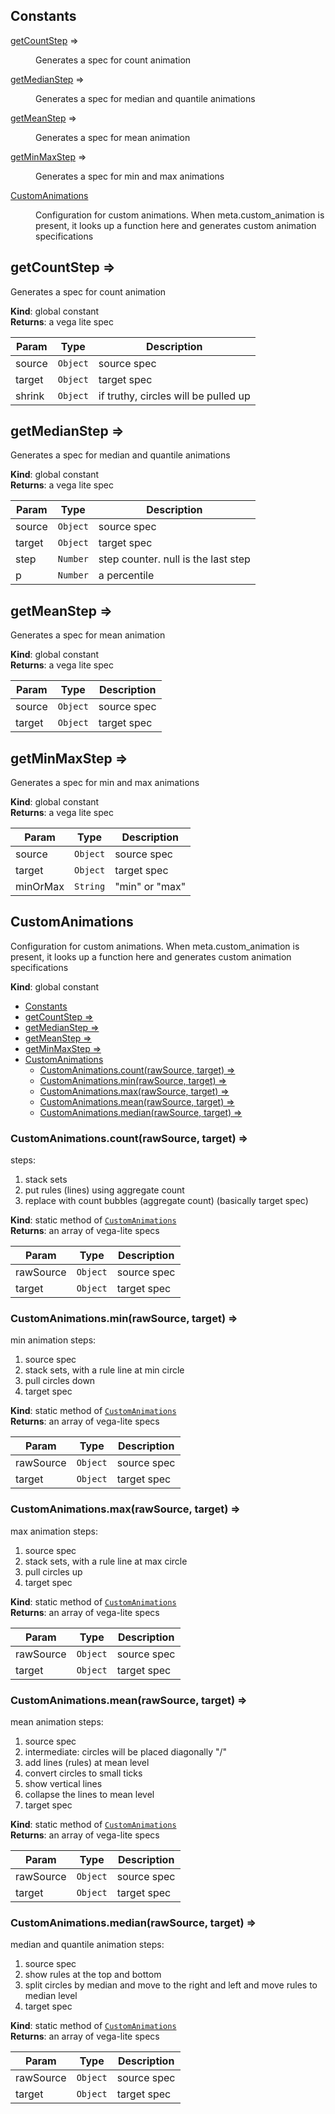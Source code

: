 ## Constants

<dl>
<dt><a href="#getCountStep">getCountStep</a> ⇒</dt>
<dd><p>Generates a spec for count animation</p>
</dd>
<dt><a href="#getMedianStep">getMedianStep</a> ⇒</dt>
<dd><p>Generates a spec for median and quantile animations</p>
</dd>
<dt><a href="#getMeanStep">getMeanStep</a> ⇒</dt>
<dd><p>Generates a spec for mean animation</p>
</dd>
<dt><a href="#getMinMaxStep">getMinMaxStep</a> ⇒</dt>
<dd><p>Generates a spec for min and max animations</p>
</dd>
<dt><a href="#CustomAnimations">CustomAnimations</a></dt>
<dd><p>Configuration for custom animations.
When meta.custom_animation is present, 
it looks up a function here and generates custom animation specifications</p>
</dd>
</dl>

<a name="getCountStep"></a>

## getCountStep ⇒
Generates a spec for count animation

**Kind**: global constant  
**Returns**: a vega lite spec  

| Param | Type | Description |
| --- | --- | --- |
| source | <code>Object</code> | source spec |
| target | <code>Object</code> | target spec |
| shrink | <code>Object</code> | if truthy, circles will be pulled up |

<a name="getMedianStep"></a>

## getMedianStep ⇒
Generates a spec for median and quantile animations

**Kind**: global constant  
**Returns**: a vega lite spec  

| Param | Type | Description |
| --- | --- | --- |
| source | <code>Object</code> | source spec |
| target | <code>Object</code> | target spec |
| step | <code>Number</code> | step counter. null is the last step |
| p | <code>Number</code> | a percentile |

<a name="getMeanStep"></a>

## getMeanStep ⇒
Generates a spec for mean animation

**Kind**: global constant  
**Returns**: a vega lite spec  

| Param | Type | Description |
| --- | --- | --- |
| source | <code>Object</code> | source spec |
| target | <code>Object</code> | target spec |

<a name="getMinMaxStep"></a>

## getMinMaxStep ⇒
Generates a spec for min and max animations

**Kind**: global constant  
**Returns**: a vega lite spec  

| Param | Type | Description |
| --- | --- | --- |
| source | <code>Object</code> | source spec |
| target | <code>Object</code> | target spec |
| minOrMax | <code>String</code> | "min" or "max" |

<a name="CustomAnimations"></a>

## CustomAnimations
Configuration for custom animations.
When meta.custom_animation is present, 
it looks up a function here and generates custom animation specifications

**Kind**: global constant  

- [Constants](#constants)
- [getCountStep ⇒](#getcountstep-)
- [getMedianStep ⇒](#getmedianstep-)
- [getMeanStep ⇒](#getmeanstep-)
- [getMinMaxStep ⇒](#getminmaxstep-)
- [CustomAnimations](#customanimations)
  - [CustomAnimations.count(rawSource, target) ⇒](#customanimationscountrawsource-target-)
  - [CustomAnimations.min(rawSource, target) ⇒](#customanimationsminrawsource-target-)
  - [CustomAnimations.max(rawSource, target) ⇒](#customanimationsmaxrawsource-target-)
  - [CustomAnimations.mean(rawSource, target) ⇒](#customanimationsmeanrawsource-target-)
  - [CustomAnimations.median(rawSource, target) ⇒](#customanimationsmedianrawsource-target-)

<a name="CustomAnimations.count"></a>

### CustomAnimations.count(rawSource, target) ⇒
steps:
1) stack sets
2) put rules (lines) using aggregate count
3) replace with count bubbles (aggregate count) (basically target spec)

**Kind**: static method of [<code>CustomAnimations</code>](#CustomAnimations)  
**Returns**: an array of vega-lite specs  

| Param | Type | Description |
| --- | --- | --- |
| rawSource | <code>Object</code> | source spec |
| target | <code>Object</code> | target spec |

<a name="CustomAnimations.min"></a>

### CustomAnimations.min(rawSource, target) ⇒
min animation steps:
1) source spec
2) stack sets, with a rule line at min circle
3) pull circles down
4) target spec

**Kind**: static method of [<code>CustomAnimations</code>](#CustomAnimations)  
**Returns**: an array of vega-lite specs  

| Param | Type | Description |
| --- | --- | --- |
| rawSource | <code>Object</code> | source spec |
| target | <code>Object</code> | target spec |

<a name="CustomAnimations.max"></a>

### CustomAnimations.max(rawSource, target) ⇒
max animation steps:
1) source spec
2) stack sets, with a rule line at max circle
3) pull circles up
4) target spec

**Kind**: static method of [<code>CustomAnimations</code>](#CustomAnimations)  
**Returns**: an array of vega-lite specs  

| Param | Type | Description |
| --- | --- | --- |
| rawSource | <code>Object</code> | source spec |
| target | <code>Object</code> | target spec |

<a name="CustomAnimations.mean"></a>

### CustomAnimations.mean(rawSource, target) ⇒
mean animation steps:
1) source spec
2) intermediate: circles will be placed diagonally "/" 
3) add lines (rules) at mean level
4) convert circles to small ticks
5) show vertical lines
6) collapse the lines to mean level
7) target spec

**Kind**: static method of [<code>CustomAnimations</code>](#CustomAnimations)  
**Returns**: an array of vega-lite specs  

| Param | Type | Description |
| --- | --- | --- |
| rawSource | <code>Object</code> | source spec |
| target | <code>Object</code> | target spec |

<a name="CustomAnimations.median"></a>

### CustomAnimations.median(rawSource, target) ⇒
median and quantile animation steps:
1) source spec
2) show rules at the top and bottom
3) split circles by median and move to the right and left and move rules to median level
4) target spec

**Kind**: static method of [<code>CustomAnimations</code>](#CustomAnimations)  
**Returns**: an array of vega-lite specs  

| Param | Type | Description |
| --- | --- | --- |
| rawSource | <code>Object</code> | source spec |
| target | <code>Object</code> | target spec |

